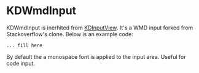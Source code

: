 # KDWmdInput

KDWmdInput is inerhited from [KDInputView](/framework/kdinputview). It's a WMD
input forked from Stackoverflow's clone. Below is an example code:

    ... fill here

By default the a monospace font is applied to the input area. Useful for code
input.
